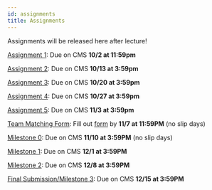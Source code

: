 ```yaml
---
id: assignments
title: Assignments
---
```


Assignments will be released here after lecture!

[Assignment 1](/docs/assignment1): Due on CMS **10/2 at 11:59pm**

[Assignment 2](/docs/assignment2): Due on CMS **10/13 at 3:59pm**

[Assignment 3](/docs/assignment3): Due on CMS **10/20 at 3:59pm**

[Assignment 4](/docs/assignment4): Due on CMS **10/27 at 3:59pm**

[Assignment 5](/docs/assignment5): Due on CMS **11/3 at 3:59pm**

[Team Matching Form](/docs/finalproject#team-matching-form): Fill out [form](https://forms.gle/vzVCCknrFfEh3dTK8) by **11/7 at 11:59PM** (no slip days)

[Milestone 0](/docs/finalproject#milestone-0): Due on CMS **11/10 at 3:59PM** (no slip days)

[Milestone 1](/docs/finalproject#milestone-1): Due on CMS **12/1 at 3:59PM**

[Milestone 2](/docs/finalproject#milestone-2): Due on CMS **12/8 at 3:59PM**

[Final Submission/Milestone 3](/docs/finalproject#milestone-3): Due on CMS **12/15 at 3:59PM**
